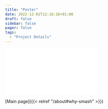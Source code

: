 ```yaml
---
title: "Poster"
date: 2022-12-02T12:16:16+01:00
draft: false
sidebar: false
pager: false
tags:
  - "Project Details"
---
```


![System Diagram](../../images/SPP_Kickoff_SMASH_Poster_Annual_Meeting_2023.pdf)

[Main page]({{< relref "/about#why-smash" >}})

